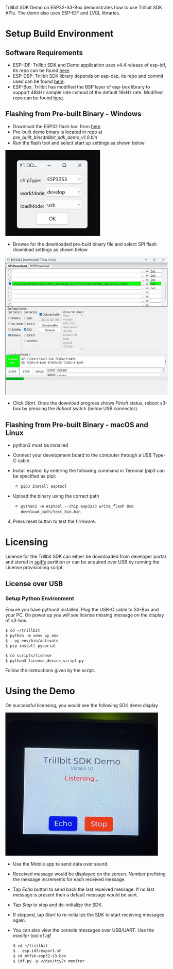 Trillbit SDK Demo on ESP32-S3-Box demonstrates how to use Trillbit SDK APIs. The demo also uses ESP-IDF and LVGL libraries.

# Setup Build Environment
## Software Requirements
- ESP-IDF: Trillbit SDK and Demo application uses v4.4 release of esp-idf, its repo can be found [here](https://github.com/espressif/esp-idf/tree/release/v4.4).
- ESP-DSP: Trillbit SDK library depends on esp-dsp, its repo and commit used can be found [here](https://github.com/espressif/esp-dsp/tree/8ec1402467a20b81dffedde30194e826419fe263).
- ESP-Box: Trillbit has modified the BSP layer of esp-box library to support 48kHz sample rate instead of the default 16kHz rate. Modified repo can be found [here](https://bitbucket.org/trillbitoutsourcedprojects/esp-box/src/bsp_sample_rate_48k/).
  

## Flashing from Pre-built Binary - Windows

- Download the ESP32 flash tool from [here](https://www.espressif.com/sites/default/files/tools/flash_download_tool_3.9.3.zip)
- Pre-built demo binary is located in repo at *pre_built_bins\trillbit_sdk_demo_v1.0.bin*
- Run the flash tool and select start up settings as shown below

![Flash tool settings](images/esp32s3_flash_tool_1.jpg)

- Browse for the downloaded pre-built binary file and select SPI flash download settings as shown below
  
![SPI flash download settings](images/esp32s3_flash_tool_2.jpg)

- Click *Start*. Once the download progress shows *Finish* status, reboot s3-box by pressing the *Reboot* switch (below USB connector).

## Flashing from Pre-built Binary - macOS and Linux

- python3 must be installed 

- Connect your development board to the computer through a USB Type-C cable. 

- Install esptool by entering the following command in Terminal (pip3 can be specified as pip):

  - ``` pip3 install esptool ```

- Upload the binary using the correct path

  - ``` python3 -m esptool --chip esp32s3 write_flash 0x0 download_path/test_bin.bin ```

4. Press reset button to test the firmware.

# Licensing
License for the Trillbit SDK can either be downloaded from developer portal and stored in [spiffs](spiffs/README.md) partition or can be acquired over USB by running the License provisioning script.

## License over USB
### Setup Python Environment

Ensure you have python3 installed. Plug the USB-C cable to S3-Box and your PC. On power up you will see license missing message on the display of s3-box.

```
$ cd ~/trillbit
$ python -m venv py_env
$ . py_env/bin/activate
$ pip install pyserial
```

```
$ cd scripts/license
$ python3 license_device_script.py
```

Follow the instructions given by the script.

# Using the Demo

On successful licensing, you would see the following SDK demo display

![Demo main display](images/esp32s3_demo_1.jpg)

- Use the Mobile app to send data over sound.
- Received message would be displayed on the screen. Number prefixing the message increments for each received message.
- Tap *Echo* button to send back the last received message. If no last message is present then a default message would be sent.
- Tap *Stop* to stop and de-initialize the SDK.
- If stopped, tap *Start* to re-initialize the SDK to start receiving messages again.
- You can also view the console messages over USB/UART. Use the *monitor* tool of *idf*

  ```
  $ cd ~/trillbit
  $ . esp-idf/export.sh
  $ cd mtfsk-esp32-s3-box
  $ idf.py -p </dev/tty?> monitor
  ```
